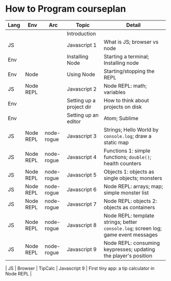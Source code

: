 # How to Program courseplan

| Lang | Env | Arc | Topic | Detail |
|------|-----|-----|-------|--------|
| | | | Introduction | |
| JS | | | Javascript 1 | What is JS; browser vs node | 
| Env | | | Installing Node | Starting a terminal; Installing node |
| Env | Node | | Using Node | Starting/stopping the REPL |
| JS | Node REPL | | Javascript 2 | Node REPL: math; variables | 
| Env | | | Setting up a project dir | How to think about projects on disk |
| Env | | | Setting up an editor | Atom; Sublime |
| JS | Node REPL | node-rogue | Javascript 3 | Strings; Hello World by `console.log`; draw a static map | 
| JS | Node REPL | node-rogue | Javascript 4 | Functions 1: simple functions; `double()`; health counters | 
| JS | Node REPL | node-rogue | Javascript 5 | Objects 1: objects as single objects; monsters |
| JS | Node REPL | node-rogue | Javascript 6 | Node REPL: arrays; map; simple monster list |
| JS | Node REPL | node-rogue | Javascript 7 | Node REPL: objects 2: objects as containers |
| JS | Node REPL | node-rogue | Javascript 8 | Node REPL: template strings; better `console.log`; screen log; game event messages | 
| JS | Node REPL | node-rogue | Javascript 9 | Node REPL: consuming keypresses; updating the player's position | 



| JS | Browser | TipCalc | Javascript 9 | First tiny app: a tip calculator in Node REPL | 
